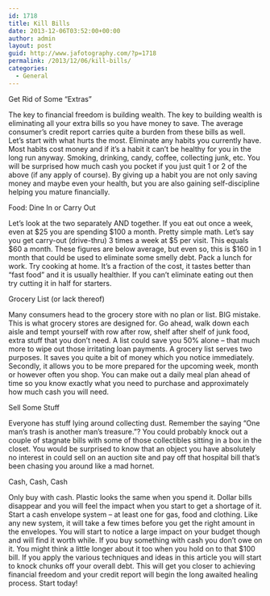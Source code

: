 ```yaml
---
id: 1718
title: Kill Bills
date: 2013-12-06T03:52:00+00:00
author: admin
layout: post
guid: http://www.jafotography.com/?p=1718
permalink: /2013/12/06/kill-bills/
categories:
  - General
---
```

Get Rid of Some &#8220;Extras&#8221;
  
The key to financial freedom is building wealth. The key to building wealth is eliminating all your extra bills so you have money to save. The average consumer&#8217;s credit report carries quite a burden from these bills as well. Let&#8217;s start with what hurts the most. Eliminate any habits you currently have. Most habits cost money and if it&#8217;s a habit it can&#8217;t be healthy for you in the long run anyway. Smoking, drinking, candy, coffee, collecting junk, etc. You will be surprised how much cash you pocket if you just quit 1 or 2 of the above (if any apply of course). By giving up a habit you are not only saving money and maybe even your health, but you are also gaining self-discipline helping you mature financially.

Food: Dine In or Carry Out
  
Let&#8217;s look at the two separately AND together. If you eat out once a week, even at $25 you are spending $100 a month. Pretty simple math. Let&#8217;s say you get carry-out (drive-thru) 3 times a week at $5 per visit. This equals $60 a month. These figures are below average, but even so, this is $160 in 1 month that could be used to eliminate some smelly debt. Pack a lunch for work. Try cooking at home. It&#8217;s a fraction of the cost, it tastes better than &#8220;fast food&#8221; and it is usually healthier. If you can&#8217;t eliminate eating out then try cutting it in half for starters.

Grocery List (or lack thereof)
  
Many consumers head to the grocery store with no plan or list. BIG mistake. This is what grocery stores are designed for. Go ahead, walk down each aisle and tempt yourself with row after row, shelf after shelf of junk food, extra stuff that you don&#8217;t need. A list could save you 50% alone &#8211; that much more to wipe out those irritating loan payments. A grocery list serves two purposes. It saves you quite a bit of money which you notice immediately. Secondly, it allows you to be more prepared for the upcoming week, month or however often you shop. You can make out a daily meal plan ahead of time so you know exactly what you need to purchase and approximately how much cash you will need.

Sell Some Stuff
  
Everyone has stuff lying around collecting dust. Remember the saying &#8220;One man&#8217;s trash is another man&#8217;s treasure.&#8221;? You could probably knock out a couple of stagnate bills with some of those collectibles sitting in a box in the closet. You would be surprised to know that an object you have absolutely no interest in could sell on an auction site and pay off that hospital bill that&#8217;s been chasing you around like a mad hornet.

Cash, Cash, Cash
  
Only buy with cash. Plastic looks the same when you spend it. Dollar bills disappear and you will feel the impact when you start to get a shortage of it. Start a cash envelope system &#8211; at least one for gas, food and clothing. Like any new system, it will take a few times before you get the right amount in the envelopes. You will start to notice a large impact on your budget though and will find it worth while. If you buy something with cash you don&#8217;t owe on it. You might think a little longer about it too when you hold on to that $100 bill. If you apply the various techniques and ideas in this article you will start to knock chunks off your overall debt. This will get you closer to achieving financial freedom and your credit report will begin the long awaited healing process. Start today!